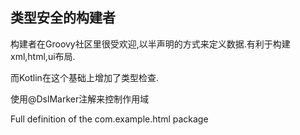 ## 类型安全的构建者
构建者在Groovy社区里很受欢迎,以半声明的方式来定义数据.有利于构建xml,html,ui布局.

而Kotlin在这个基础上增加了类型检查.

使用@DslMarker注解来控制作用域

Full definition of the com.example.html package
